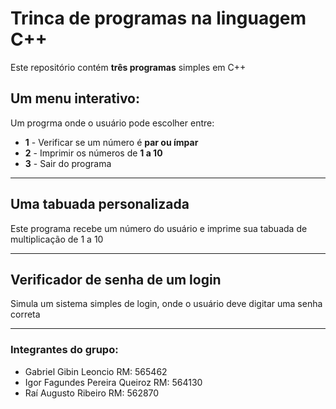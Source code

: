 # Trinca de programas na linguagem C++

Este repositório contém **três programas** simples em C++

## Um menu interativo: 

Um progrma onde o usuário pode escolher entre:

- **1** - Verificar se um número é **par ou ímpar**
- **2** - Imprimir os números de **1 a 10**
- **3** - Sair do programa

---

## Uma tabuada personalizada 

Este programa recebe um número do usuário e imprime sua tabuada de multiplicação de 1 a 10

---

## Verificador de senha de um login

Simula um sistema simples de login, onde o usuário deve digitar uma senha correta

---

### Integrantes do grupo:
 - Gabriel Gibin Leoncio RM: 565462
 - Igor Fagundes Pereira Queiroz RM: 564130
 - Raí Augusto Ribeiro RM: 562870
